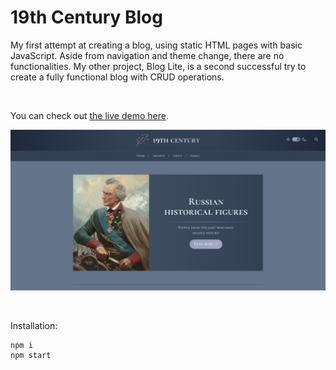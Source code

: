 # 19th Century Blog

My first attempt at creating a blog, using static HTML pages with basic JavaScript. Aside from navigation and theme change, there are no functionalities. My other project, Blog Lite, is a second successful try to create a fully functional blog with CRUD operations.

<br>

You can check out [the live demo here](https://davidmaksic.github.io/19th-Century-Blog/).

![portfolio image](/src/img/project-image.png)

<br>

Installation:
```
npm i
npm start
```
